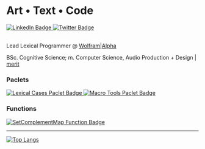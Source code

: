 # Art • Text • Code
<div id="badges">
  <a href="https://www.linkedin.com/in/faizonzaman">
    <img src="https://img.shields.io/badge/LinkedIn-blue?style=for-the-badge&logo=linkedin&logoColor=white" alt="LinkedIn Badge"/>
  </a>
<!--   <a href="https://www.buymeacoffee.com/fznzmn">
    <img src="https://img.shields.io/badge/buy_me_a_coffee-628F73?style=for-the-badge&logo=buymeacoffee&logoColor=white" alt="Buy me a coffee Badge"/>
  </a> -->
  <a href="https://twitter.com/sensuscuro">
    <img src="https://img.shields.io/badge/Twitter-blue?style=for-the-badge&logo=twitter&logoColor=white" alt="Twitter Badge"/>
  </a>
<!--   <a href="https://www.researchgate.net/profile/Faizon-Zaman">
    <img src="https://img.shields.io/badge/Twitter-blue?style=for-the-badge&logo=twitter&logoColor=white" alt="Twitter Badge"/>
  </a> -->
</div>
<br>

Lead Lexical Programmer @ [Wolfram|Alpha](https://www.wolframalpha.com)

BSc. Cognitive Science; m. Computer Science, Audio Production + Design | [merit](https://meritpages.com/faizon_zaman)

### Paclets
<div id="badges">
  <a href="https://resources.wolframcloud.com/PacletRepository/resources/FaizonZaman/LexicalCases/">
    <img src="https://img.shields.io/badge/LexicalCases-628F73?style=for-the-badge&logo=wolframlanguage&logoColor=white" alt="Lexical Cases Paclet Badge"/>
  </a>
  <a href="https://resources.wolframcloud.com/PacletRepository/resources/FaizonZaman/MacroTools/">
    <img src="https://img.shields.io/badge/MacroTools-628F73?style=for-the-badge&logo=wolframlanguage&logoColor=white" alt="Macro Tools Paclet Badge"/>
  </a>
</div>

### Functions
<div id="badges">
  <a href="https://resources.wolframcloud.com/FunctionRepository/resources/SetComplementMap/">
    <img src="https://img.shields.io/badge/SetComplementMap-628F73?style=for-the-badge&logo=wolframlanguage&logoColor=white" alt="SetComplementMap Function Badge"/>
  </a>
</div>

---

[![Top Langs](https://github-readme-stats.vercel.app/api/top-langs/?username=dishmint)](https://github.com/anuraghazra/github-readme-stats)


